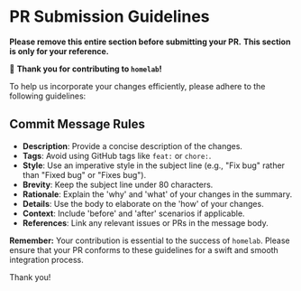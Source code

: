 # **PR Submission Guidelines**

**Please remove this entire section before submitting your PR.**
**This section is only for your reference.**

🙌 **Thank you for contributing to `homelab`!**

To help us incorporate your changes efficiently, please adhere to the following guidelines:

## Commit Message Rules

- **Description**: Provide a concise description of the changes.
- **Tags**: Avoid using GitHub tags like `feat:` or `chore:`.
- **Style**: Use an imperative style in the subject line (e.g., "Fix bug" rather than "Fixed bug" or "Fixes bug").
- **Brevity**: Keep the subject line under 80 characters.
- **Rationale**: Explain the 'why' and 'what' of your changes in the summary.
- **Details**: Use the body to elaborate on the 'how' of your changes.
- **Context**: Include 'before' and 'after' scenarios if applicable.
- **References**: Link any relevant issues or PRs in the message body.

**Remember:** Your contribution is essential to the success of `homelab`. Please ensure that your PR conforms to these guidelines for a swift and smooth integration process.

Thank you!
